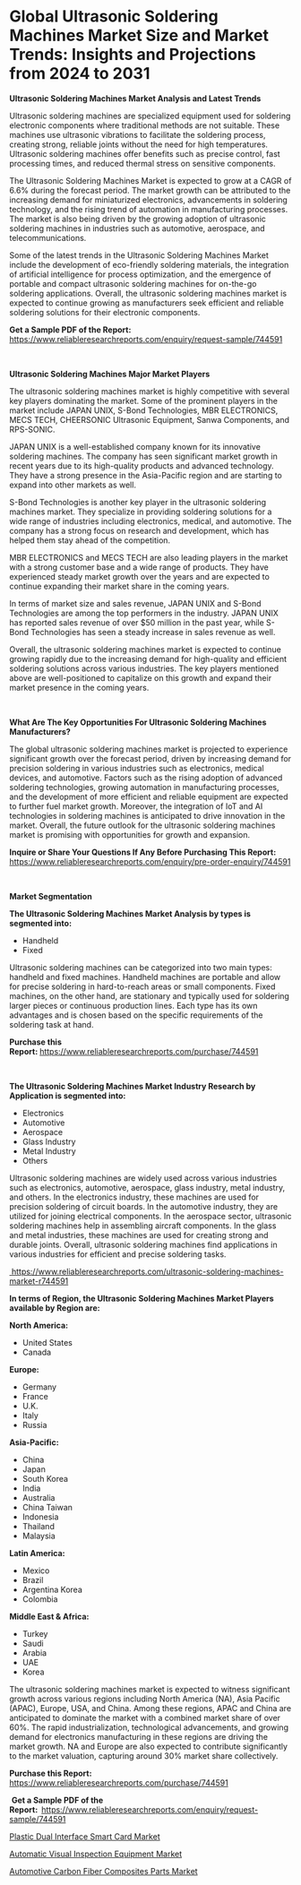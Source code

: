 <p><h1>Global Ultrasonic Soldering Machines Market Size and Market Trends: Insights and Projections from 2024 to 2031</h1></p><p><strong>Ultrasonic Soldering Machines Market Analysis and Latest Trends</strong></p>
<p><p>Ultrasonic soldering machines are specialized equipment used for soldering electronic components where traditional methods are not suitable. These machines use ultrasonic vibrations to facilitate the soldering process, creating strong, reliable joints without the need for high temperatures. Ultrasonic soldering machines offer benefits such as precise control, fast processing times, and reduced thermal stress on sensitive components.</p><p>The Ultrasonic Soldering Machines Market is expected to grow at a CAGR of 6.6% during the forecast period. The market growth can be attributed to the increasing demand for miniaturized electronics, advancements in soldering technology, and the rising trend of automation in manufacturing processes. The market is also being driven by the growing adoption of ultrasonic soldering machines in industries such as automotive, aerospace, and telecommunications.</p><p>Some of the latest trends in the Ultrasonic Soldering Machines Market include the development of eco-friendly soldering materials, the integration of artificial intelligence for process optimization, and the emergence of portable and compact ultrasonic soldering machines for on-the-go soldering applications. Overall, the ultrasonic soldering machines market is expected to continue growing as manufacturers seek efficient and reliable soldering solutions for their electronic components.</p></p>
<p><strong>Get a Sample PDF of the Report:&nbsp;</strong> <a href="https://www.reliableresearchreports.com/enquiry/request-sample/744591">https://www.reliableresearchreports.com/enquiry/request-sample/744591</a></p>
<p>&nbsp;</p>
<p><strong>Ultrasonic Soldering Machines Major Market Players</strong></p>
<p><p>The ultrasonic soldering machines market is highly competitive with several key players dominating the market. Some of the prominent players in the market include JAPAN UNIX, S-Bond Technologies, MBR ELECTRONICS, MECS TECH, CHEERSONIC Ultrasonic Equipment, Sanwa Components, and RPS-SONIC.</p><p>JAPAN UNIX is a well-established company known for its innovative soldering machines. The company has seen significant market growth in recent years due to its high-quality products and advanced technology. They have a strong presence in the Asia-Pacific region and are starting to expand into other markets as well.</p><p>S-Bond Technologies is another key player in the ultrasonic soldering machines market. They specialize in providing soldering solutions for a wide range of industries including electronics, medical, and automotive. The company has a strong focus on research and development, which has helped them stay ahead of the competition.</p><p>MBR ELECTRONICS and MECS TECH are also leading players in the market with a strong customer base and a wide range of products. They have experienced steady market growth over the years and are expected to continue expanding their market share in the coming years.</p><p>In terms of market size and sales revenue, JAPAN UNIX and S-Bond Technologies are among the top performers in the industry. JAPAN UNIX has reported sales revenue of over $50 million in the past year, while S-Bond Technologies has seen a steady increase in sales revenue as well.</p><p>Overall, the ultrasonic soldering machines market is expected to continue growing rapidly due to the increasing demand for high-quality and efficient soldering solutions across various industries. The key players mentioned above are well-positioned to capitalize on this growth and expand their market presence in the coming years.</p></p>
<p>&nbsp;</p>
<p><strong>What Are The Key Opportunities For Ultrasonic Soldering Machines Manufacturers?</strong></p>
<p><p>The global ultrasonic soldering machines market is projected to experience significant growth over the forecast period, driven by increasing demand for precision soldering in various industries such as electronics, medical devices, and automotive. Factors such as the rising adoption of advanced soldering technologies, growing automation in manufacturing processes, and the development of more efficient and reliable equipment are expected to further fuel market growth. Moreover, the integration of IoT and AI technologies in soldering machines is anticipated to drive innovation in the market. Overall, the future outlook for the ultrasonic soldering machines market is promising with opportunities for growth and expansion.</p></p>
<p><strong>Inquire or Share Your Questions If Any Before Purchasing This Report:</strong> <a href="https://www.reliableresearchreports.com/enquiry/pre-order-enquiry/744591">https://www.reliableresearchreports.com/enquiry/pre-order-enquiry/744591</a></p>
<p>&nbsp;</p>
<p><strong>Market Segmentation</strong></p>
<p><strong>The Ultrasonic Soldering Machines Market Analysis by types is segmented into:</strong></p>
<p><ul><li>Handheld</li><li>Fixed</li></ul></p>
<p><p>Ultrasonic soldering machines can be categorized into two main types: handheld and fixed machines. Handheld machines are portable and allow for precise soldering in hard-to-reach areas or small components. Fixed machines, on the other hand, are stationary and typically used for soldering larger pieces or continuous production lines. Each type has its own advantages and is chosen based on the specific requirements of the soldering task at hand.</p></p>
<p><strong>Purchase this Report:&nbsp;</strong><a href="https://www.reliableresearchreports.com/purchase/744591">https://www.reliableresearchreports.com/purchase/744591</a></p>
<p>&nbsp;</p>
<p><strong>The Ultrasonic Soldering Machines Market Industry Research by Application is segmented into:</strong></p>
<p><ul><li>Electronics</li><li>Automotive</li><li>Aerospace</li><li>Glass Industry</li><li>Metal Industry</li><li>Others</li></ul></p>
<p><p>Ultrasonic soldering machines are widely used across various industries such as electronics, automotive, aerospace, glass industry, metal industry, and others. In the electronics industry, these machines are used for precision soldering of circuit boards. In the automotive industry, they are utilized for joining electrical components. In the aerospace sector, ultrasonic soldering machines help in assembling aircraft components. In the glass and metal industries, these machines are used for creating strong and durable joints. Overall, ultrasonic soldering machines find applications in various industries for efficient and precise soldering tasks.</p></p>
<p><a href="https://www.reliableresearchreports.com/ultrasonic-soldering-machines-market-r744591">&nbsp;https://www.reliableresearchreports.com/ultrasonic-soldering-machines-market-r744591</a></p>
<p><strong>In terms of Region, the Ultrasonic Soldering Machines Market Players available by Region are:</strong></p>
<p>
    <p> <strong> North America: </strong>
        <ul>
            <li>United States</li>
            <li>Canada</li>
        </ul>
        </p> 
    <p> <strong> Europe: </strong>
        <ul>
            <li>Germany</li>
            <li>France</li>
            <li>U.K.</li>
            <li>Italy</li>
            <li>Russia</li>
        </ul>
        </p> 
    <p> <strong> Asia-Pacific: </strong>
        <ul>
            <li>China</li>
            <li>Japan</li>
            <li>South Korea</li>
            <li>India</li>
            <li>Australia</li>
            <li>China Taiwan</li>
            <li>Indonesia</li>
            <li>Thailand</li>
            <li>Malaysia</li>
        </ul>
        </p> 
    <p> <strong> Latin America: </strong>
        <ul>
            <li>Mexico</li>
            <li>Brazil</li>
            <li>Argentina Korea</li>
            <li>Colombia</li>
        </ul>
        </p> 
    <p> <strong> Middle East & Africa: </strong>
        <ul>
            <li>Turkey</li>
            <li>Saudi</li>
            <li>Arabia</li>
            <li>UAE</li>
            <li>Korea</li>
        </ul>
    </p>
    </p>
<p><p>The ultrasonic soldering machines market is expected to witness significant growth across various regions including North America (NA), Asia Pacific (APAC), Europe, USA, and China. Among these regions, APAC and China are anticipated to dominate the market with a combined market share of over 60%. The rapid industrialization, technological advancements, and growing demand for electronics manufacturing in these regions are driving the market growth. NA and Europe are also expected to contribute significantly to the market valuation, capturing around 30% market share collectively.</p></p>
<p><strong>Purchase this Report: </strong><a href="https://www.reliableresearchreports.com/purchase/744591">https://www.reliableresearchreports.com/purchase/744591</a></p>
<p>&nbsp;<strong>Get a Sample PDF of the Report:&nbsp;&nbsp;</strong><a href="https://www.reliableresearchreports.com/enquiry/request-sample/744591">https://www.reliableresearchreports.com/enquiry/request-sample/744591</a></p>
<p><strong></strong></p>
<p><p><a href="https://medium.com/@valroy852472024/global-plastic-dual-interface-smart-card-industry-types-applications-market-players-regional-775ac1caf60e">Plastic Dual Interface Smart Card Market</a></p><p><a href="https://medium.com/@tigerlookbaliw/exploring-automatic-visual-inspection-equipment-market-dynamics-global-trends-and-future-growth-08f06b3aed47">Automatic Visual Inspection Equipment Market</a></p><p><a href="https://view.publitas.com/reportprime-1/global-automotive-carbon-fiber-composites-parts-industry-types-applications-market-players-regional-growth-analysis-and-future-scenarios-2024-2031/">Automotive Carbon Fiber Composites Parts Market</a></p></p>